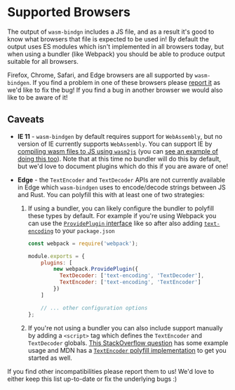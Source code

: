 # Supported Browsers

The output of `wasm-bindgn` includes a JS file, and as a result it's good to
know what browsers that file is expected to be used in! By default the output
uses ES modules which isn't implemented in all browsers today, but when using a
bundler (like Webpack) you should be able to produce output suitable for all
browsers.

Firefox, Chrome, Safari, and Edge browsers are all supported by
`wasm-bindgen`. If you find a problem in one of these browsers please [report
it] as we'd like to fix the bug! If you find a bug in another browser we would
also like to be aware of it!

## Caveats

* **IE 11** - `wasm-bindgen` by default requires support for
  `WebAssembly`, but no version of IE currently supports `WebAssembly`. You can
  support IE by [compiling wasm files to JS using `wasm2js`][w2js] (you can [see
  an example of doing this too](../examples/wasm2js.html)). Note
  that at this time no bundler will do this by default, but we'd love to
  document plugins which do this if you are aware of one!

* **Edge** - the `TextEncoder` and `TextDecoder` APIs are not currently
  available in Edge which `wasm-bindgen` uses to encode/decode strings between
  JS and Rust. You can polyfill this with at least one of two strategies:

  1. If using a bundler, you can likely configure the bundler to polyfill these
     types by default. For example if you're using Webpack you can use the
     [`ProvidePlugin` interface][wpp] like so after also adding
     [`text-encoding`] to your `package.json`

     ```js
     const webpack = require('webpack');

     module.exports = {
         plugins: [
             new webpack.ProvidePlugin({
               TextDecoder: ['text-encoding', 'TextDecoder'],
               TextEncoder: ['text-encoding', 'TextEncoder']
             })
         ]

         // ... other configuration options
     };
     ```

  2. If you're not using a bundler you can also include support manually by
     adding a `<script>` tag which defines the `TextEncoder` and `TextDecoder`
     globals. [This StackOverflow question][soq] has some example usage and MDN
     has a [`TextEncoder` polyfill implementation][mdntepi] to get you started
     as well.

If you find other incompatibilities please report them to us! We'd love to
either keep this list up-to-date or fix the underlying bugs :)

[report it]: https://github.com/rustwasm/wasm-bindgen/issues/new
[w2js]: https://github.com/WebAssembly/binaryen
[wpp]: https://webpack.js.org/plugins/provide-plugin/
[`text-encoding`]: https://www.npmjs.com/package/text-encoding
[soq]: https://stackoverflow.com/questions/40662142/polyfill-for-textdecoder/46549188#46549188
[mdntepi]: https://developer.mozilla.org/en-US/docs/Web/API/TextEncoder#Polyfill
